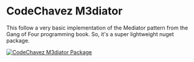 # CodeChavez M3diator
This follow a very basic implementation of the Mediator pattern from the Gang of Four programming book. So, it's a super lightweight nuget package.

[![CodeChavez M3diator Package](https://github.com/codechavez/Mediator/actions/workflows/codechavez.m3diator.nuget.yml/badge.svg)](https://github.com/codechavez/Mediator/actions/workflows/codechavez.m3diator.nuget.yml)